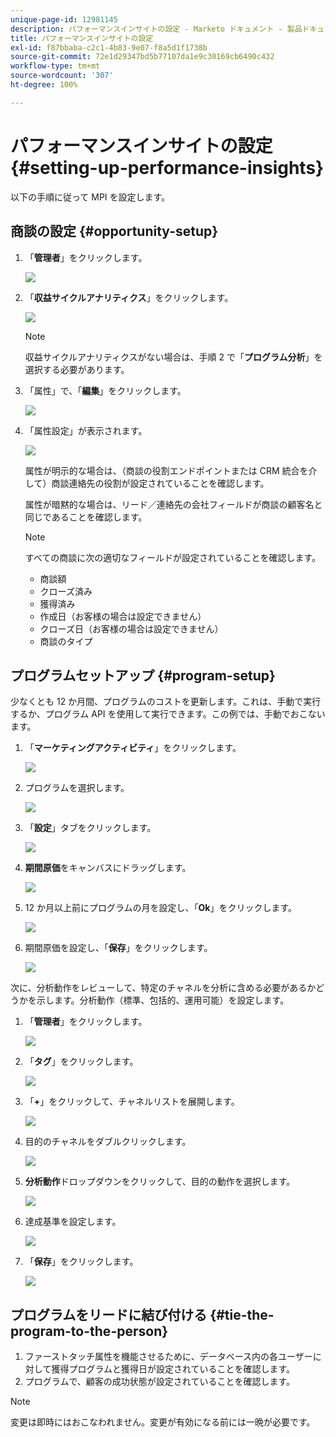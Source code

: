 ```yaml
---
unique-page-id: 12981145
description: パフォーマンスインサイトの設定 - Marketo ドキュメント - 製品ドキュメント
title: パフォーマンスインサイトの設定
exl-id: f87bbaba-c2c1-4b83-9e07-f8a5d1f1738b
source-git-commit: 72e1d29347bd5b77107da1e9c30169cb6490c432
workflow-type: tm+mt
source-wordcount: '307'
ht-degree: 100%

---
```


# パフォーマンスインサイトの設定 {#setting-up-performance-insights}

以下の手順に従って MPI を設定します。

## 商談の設定 {#opportunity-setup}

1. 「**管理者**」をクリックします。

   ![](assets/admin.png)

1. 「**収益サイクルアナリティクス**」をクリックします。

   ![](assets/two-2.png)

   >[!NOTE]
   >
   >収益サイクルアナリティクスがない場合は、手順 2 で「**プログラム分析**」を選択する必要があります。

1. 「属性」で、「**編集**」をクリックします。

   ![](assets/three-1.png)

1. 「属性設定」が表示されます。

   ![](assets/four-2.png)

   属性が明示的な場合は、（商談の役割エンドポイントまたは CRM 統合を介して）商談連絡先の役割が設定されていることを確認します。

   属性が暗黙的な場合は、リード／連絡先の会社フィールドが商談の顧客名と同じであることを確認します。

   >[!NOTE]
   >
   >すべての商談に次の適切なフィールドが設定されていることを確認します。
   >
   >* 商談額
   >* クローズ済み
   >* 獲得済み
   >* 作成日（お客様の場合は設定できません）
   >* クローズ日（お客様の場合は設定できません）
   >* 商談のタイプ


## プログラムセットアップ {#program-setup}

少なくとも 12 か月間、プログラムのコストを更新します。これは、手動で実行するか、プログラム API を使用して実行できます。この例では、手動でおこないます。

1. 「**マーケティングアクティビティ**」をクリックします。

   ![](assets/ma.png)

1. プログラムを選択します。

   ![](assets/select-program.png)

1. 「**設定**」タブをクリックします。

   ![](assets/setup-tab.png)

1. **期間原価**&#x200B;をキャンバスにドラッグします。

   ![](assets/period-cost.png)

1. 12 か月以上前にプログラムの月を設定し、「**Ok**」をクリックします。

   ![](assets/set-period.png)

1. 期間原価を設定し、「**保存**」をクリックします。

   ![](assets/set-cost.png)

次に、分析動作をレビューして、特定のチャネルを分析に含める必要があるかどうかを示します。分析動作（標準、包括的、運用可能）を設定します。

1. 「**管理者**」をクリックします。

   ![](assets/admin.png)

1. 「**タグ**」をクリックします。

   ![](assets/tags.png)

1. 「**+**」をクリックして、チャネルリストを展開します。

   ![](assets/channel.png)

1. 目的のチャネルをダブルクリックします。

   ![](assets/channel-click.png)

1. **分析動作**&#x200B;ドロップダウンをクリックして、目的の動作を選択します。

   ![](assets/edit-channel.png)

1. 達成基準を設定します。

   ![](assets/success.png)

1. 「**保存**」をクリックします。

   ![](assets/save.png)

## プログラムをリードに結び付ける {#tie-the-program-to-the-person}

1. ファーストタッチ属性を機能させるために、データベース内の各ユーザーに対して獲得プログラムと獲得日が設定されていることを確認します。
1. プログラムで、顧客の成功状態が設定されていることを確認します。

>[!NOTE]
>
>変更は即時にはおこなわれません。変更が有効になる前には一晩が必要です。
